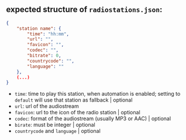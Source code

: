 ## expected structure of `radiostations.json`:

```json
{
    "station name": {
        "time": "hh:mm",
        "url": "",
        "favicon": "",
        "codec": "",
        "bitrate": 0,
        "countrycode": "",
        "language": ""
    },
    (...)
}
```

- `time`: time to play this station, when automation is enabled; setting to `default` will use that station as fallback | optional
- `url`: url of the audiostream
- `favicon`: url to the icon of the radio station | optional
- `codec`: format of the audiostream (usually MP3 or AAC) | optional
- `birate`: must be integer | optional
- `countrycode` and `language` | optional